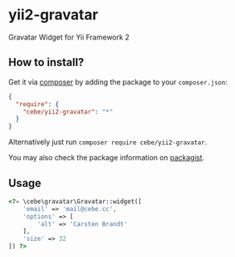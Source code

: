 yii2-gravatar
=============

Gravatar Widget for Yii Framework 2

How to install?
---------------

Get it via [composer](http://getcomposer.org/) by adding the package to your `composer.json`:

```json
{
  "require": {
    "cebe/yii2-gravatar": "*"
  }
}
```

Alternatively just run `composer require cebe/yii2-gravatar`.

You may also check the package information on [packagist](https://packagist.org/packages/cebe/yii2-gravatar).

Usage
-----

```php
<?= \cebe\gravatar\Gravatar::widget([
    'email' => 'mail@cebe.cc',
    'options' => [
        'alt' => 'Carsten Brandt'
    ],
    'size' => 32
]) ?>
```

